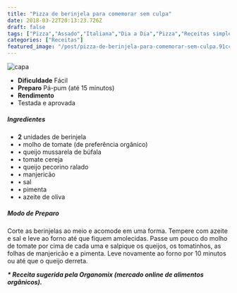 ```yaml
---
title: "Pizza de berinjela para comemorar sem culpa"
date: 2018-03-22T20:13:23.726Z
draft: false
tags: ["Pizza","Assado","Italiana","Dia a Dia","Pizza","Receitas simples e fáceis"]
categories: ["Receitas"]
featured_image: "/post/pizza-de-berinjela-para-comemorar-sem-culpa.91cca6f5.jpg"
---
```


![capa](/post/pizza-de-berinjela-para-comemorar-sem-culpa.91cca6f5.jpg)

*   **Dificuldade** Fácil
*   **Preparo** Pá-pum (até 15 minutos)
*   **Rendimento**
*   Testada e aprovada
    

##### Ingredientes

*   **2** unidades de berinjela
*   • molho de tomate (de preferência orgânico)
*   • queijo mussarela de búfala
*   • tomate cereja
*   • queijo pecorino ralado
*   • manjericão
*   • sal
*   • pimenta
*   • azeite de oliva

##### Modo de Preparo

Corte as berinjelas ao meio e acomode em uma forma. Tempere com azeite e sal e leve ao forno até que fiquem amolecidas. Passe um pouco do molho de tomate por cima de cada uma e salpique os queijos, os tomatinhos, as folhas de manjericão e a pimenta. Leve novamente ao forno por 10 minutos ou até que o queijo derreta.

_**\* Receita sugerida pela Organomix (mercado online de alimentos orgânicos).**_
